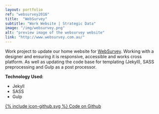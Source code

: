 ```yaml
---
layout: portfolio
ref: "websurvey2016"
title:  "WebSurvey"
subtitle: "Work Website | Strategic Data"
image: "/img/websurvey.png"
alt: "preview image of the websurvey website"
link: "http://www.websurvey.com.au/"
---
```


Work project to update our home website for [WebSurvey](http://www.websurvey.com.au/). Working with a designer and ensuring it is responsive, accessible and works cross platform. As well as updating the code base for templating (Jekyll), SASS preprocessing and Gulp as a post processor.

**Technology Used:**
 - Jekyll
 - SASS
 - Gulp

<a href="https://github.com/strategicdata/websurvey.com.au" target="_blank">
  <span class="icon icon--github">{% include icon-github.svg %}</span>
  Code on Github
</a>
